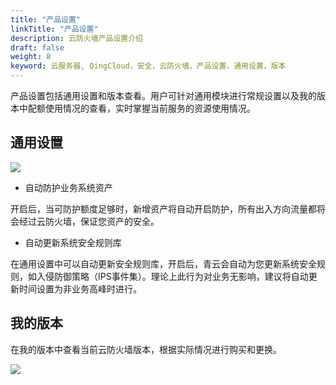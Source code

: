 ```yaml
---
title: "产品设置"
linkTitle: "产品设置"
description: 云防火墙产品设置介绍
draft: false
weight: 8
keyword: 云服务器, QingCloud，安全，云防火墙，产品设置，通用设置，版本 
---
```


产品设置包括通用设置和版本查看。用户可针对通用模块进行常规设置以及我的版本中配额使用情况的查看，实时掌握当前服务的资源使用情况。

## 通用设置

![](../_images/setting.png)

- 自动防护业务系统资产

开启后，当可防护额度足够时，新增资产将自动开启防护，所有出入方向流量都将会经过云防火墙，保证您资产的安全。

- 自动更新系统安全规则库

在通用设置中可以自动更新安全规则库，开启后，青云会自动为您更新系统安全规则，如入侵防御策略（IPS事件集）。理论上此行为对业务无影响，建议将自动更新时间设置为非业务高峰时进行。



## 我的版本

在我的版本中查看当前云防火墙版本，根据实际情况进行购买和更换。

![](../_images/version.png)